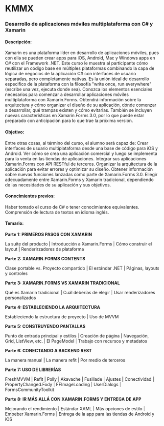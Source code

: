 # **KMMX** #
### **Desarrollo de aplicaciones móviles multiplataforma con C# y Xamarin** ###

#### Descripción: ####
Xamarin es una plataforma líder en desarrollo de aplicaciones móviles, pues con ella se pueden crear apps para iOS, Android, Mac y Windows apps en C# con el Framework .NET. Este curso le muestra al participante cómo reutilizar un código base en múltiples plataformas combinando la capa de lógica de negocios de la aplicación C# con interfaces de usuario separadas, pero completamente nativas. Es la unión ideal de desarrollo especifico de la plataforma con la filosofía "write once, run everywhere" (escribe una vez, ejecuta donde sea). Conozca los elementos esenciales necesarios para comenzar a desarrollar aplicaciones móviles multiplataforma con Xamarin.Forms. Obtendrá información sobre la arquitectura y cómo organizar el diseño de su aplicación, dónde comenzar a desarrollar, qué trampas existen y cómo evitarlas. También se incluyen nuevas características en Xamarin.Forms 3.0, por lo que puede estar preparado con anticipación para lo que trae la próxima versión. 

#### Objetivo: ####
Entre otras cosas, al término del curso, el alumno será capaz de: Crear interfaces de usuario multiplataforma desde una base de código para iOS y Android. Ver cómo se crea una aplicación comercial y luego se implementa para la venta en las tiendas de aplicaciones. Integrar sus aplicaciones Xamarin.Forms con API RESTful de terceros. Organizar la arquitectura de la aplicación para evitar errores y optimizar su diseño. Obtener información sobre nuevas funciones lanzadas como parte de Xamarin.Forms 3.0. Eliegir adecuadamente entre Xamarin.Forms y Xamarin tradicional, dependiendo de las necesidades de su aplicación y sus objetivos. 

#### Conocimientos previos: ####
Haber tomado el curso de C# o tener conocimientos equivalentes. Comprensión de lectura de textos en idioma inglés. 

#### Temario: ####
**Parte 1: PRIMEROS PASOS CON XAMARIN**

La suite del producto | Introducción a Xamarin.Forms | Cómo construir el layout | Renderirzadores de plataforma

**Parte 2: XAMARIN.FORMS CONTENTS**

Clase portable vs. Proyecto compartido | El estándar .NET | Páginas, layouts y controles

**Parte 3: XAMARIN.FORMS VS XAMARIN TRADICIONAL**

Qué es Xamarin tradicional | Cuál deberías de elegir | Usar renderizadores personalizados

**Parte 4: ESTABLECIENDO LA ARQUITECTURA**

Estableciendo la estructura de proyecto | Uso de MVVM

**Parte 5: CONSTRUYENDO PANTALLAS**

Punto de entrada principal y estilos | Creación de página | Navegación, Grid, ListView, etc. | El PageModel | Trabajo con recursos y metadatos

**Parte 6: CONECTANDO A BACKEND REST**

La manera manual | La manera refit | Por medio de terceros

**Parte 7: USO DE LIBRERÍAS**

FreshMVVM | Refit | Polly | Akavache | Fusillade | Ajustes | Conectividad | PropertyChanged.Fody | FFImageLoading | UserDialogs | FormsCommunityToolkit

**Parte 8: IR MÁS ALLÁ CON XAMARIN.FORMS Y ENTREGA DE APP**

Mejorando el rendimiento | Estándar XAML | Más opciones de estilo | Embeber Xamarin.Forms | Entrega de la app para las tiendas de Android y iOS 
